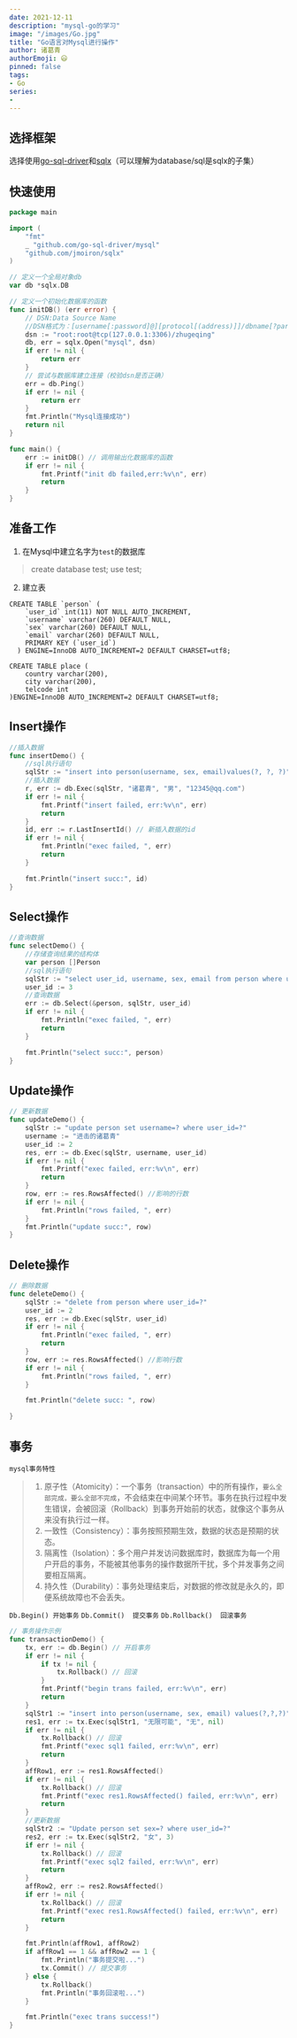 ```yaml
---
date: 2021-12-11
description: "mysql-go的学习"
image: "/images/Go.jpg"
title: "Go语言对Mysql进行操作"
author: 诸葛青
authorEmoji: 😃
pinned: false
tags:
- Go
series:
- 
---
```


## 选择框架
选择使用[go-sql-driver](https://github.com/go-sql-driver/mysql)和[sqlx](github.com/jmoiron/sqlx)（可以理解为database/sql是sqlx的子集）

## 快速使用

```Go
package main

import (
	"fmt"
	_ "github.com/go-sql-driver/mysql"
	"github.com/jmoiron/sqlx"
)

// 定义一个全局对象db
var db *sqlx.DB

// 定义一个初始化数据库的函数
func initDB() (err error) {
	// DSN:Data Source Name
	//DSN格式为：[username[:password]@][protocol[(address)]]/dbname[?param1=value1&...&paramN=valueN]
	dsn := "root:root@tcp(127.0.0.1:3306)/zhugeqing"
	db, err = sqlx.Open("mysql", dsn)
	if err != nil {
		return err
	}
	// 尝试与数据库建立连接（校验dsn是否正确）
	err = db.Ping()
	if err != nil {
		return err
	}
	fmt.Println("Mysql连接成功")
	return nil
}

func main() {
	err := initDB() // 调用输出化数据库的函数
	if err != nil {
		fmt.Printf("init db failed,err:%v\n", err)
		return
	}
}
```


## 准备工作
1. 在Mysql中建立名字为`test`的数据库
> create database test;
> use test;

2. 建立表
```Mysql
CREATE TABLE `person` (
    `user_id` int(11) NOT NULL AUTO_INCREMENT,
    `username` varchar(260) DEFAULT NULL,
    `sex` varchar(260) DEFAULT NULL,
    `email` varchar(260) DEFAULT NULL,
    PRIMARY KEY (`user_id`)
  ) ENGINE=InnoDB AUTO_INCREMENT=2 DEFAULT CHARSET=utf8;

CREATE TABLE place (
    country varchar(200),
    city varchar(200),
    telcode int
)ENGINE=InnoDB AUTO_INCREMENT=2 DEFAULT CHARSET=utf8;
```

## Insert操作

```Go
//插入数据
func insertDemo() {
	//sql执行语句
	sqlStr := "insert into person(username, sex, email)values(?, ?, ?)"
	//插入数据
	r, err := db.Exec(sqlStr, "诸葛青", "男", "12345@qq.com")
	if err != nil {
		fmt.Printf("insert failed, err:%v\n", err)
		return
	}
	id, err := r.LastInsertId() // 新插入数据的id
	if err != nil {
		fmt.Println("exec failed, ", err)
		return
	}

	fmt.Println("insert succ:", id)
}
```


## Select操作
```Go
//查询数据
func selectDemo() {
	//存储查询结果的结构体
	var person []Person
	//sql执行语句
	sqlStr := "select user_id, username, sex, email from person where user_id =?"
	user_id := 3
	//查询数据
	err := db.Select(&person, sqlStr, user_id)
	if err != nil {
		fmt.Println("exec failed, ", err)
		return
	}

	fmt.Println("select succ:", person)
}
```

## Update操作
```Go
// 更新数据
func updateDemo() {
	sqlStr := "update person set username=? where user_id=?"
	username := "进击的诸葛青"
	user_id := 2
	res, err := db.Exec(sqlStr, username, user_id)
	if err != nil {
		fmt.Printf("exec failed, err:%v\n", err)
		return
	}
	row, err := res.RowsAffected() //影响的行数
	if err != nil {
		fmt.Println("rows failed, ", err)
	}
	fmt.Println("update succ:", row)
}
```

## Delete操作

```GO
// 删除数据
func deleteDemo() {
	sqlStr := "delete from person where user_id=?"
	user_id := 2
	res, err := db.Exec(sqlStr, user_id)
	if err != nil {
		fmt.Println("exec failed, ", err)
		return
	}
	row, err := res.RowsAffected() //影响行数
	if err != nil {
		fmt.Println("rows failed, ", err)
	}

	fmt.Println("delete succ: ", row)

}
```

## 事务
`mysql事务特性`
>   1. 原子性（Atomicity）：一个事务（transaction）中的所有操作，`要么全部完成，要么全部不完成`，不会结束在中间某个环节。事务在执行过程中发生错误，会被回滚（Rollback）到事务开始前的状态，就像这个事务从来没有执行过一样。
>    2. 一致性（Consistency）：事务按照预期生效，数据的状态是预期的状态。
>    3. 隔离性（Isolation）：多个用户并发访问数据库时，数据库为每一个用户开启的事务，不能被其他事务的操作数据所干扰，多个并发事务之间要相互隔离。
>    4. 持久性（Durability）：事务处理结束后，对数据的修改就是永久的，即便系统故障也不会丢失。

`Db.Begin() 开始事务`
`Db.Commit()  提交事务`
`Db.Rollback()  回滚事务`
```Go
// 事务操作示例
func transactionDemo() {
	tx, err := db.Begin() // 开启事务
	if err != nil {
		if tx != nil {
			tx.Rollback() // 回滚
		}
		fmt.Printf("begin trans failed, err:%v\n", err)
		return
	}
	sqlStr1 := "insert into person(username, sex, email) values(?,?,?)"
	res1, err := tx.Exec(sqlStr1, "无限可能", "无", nil)
	if err != nil {
		tx.Rollback() // 回滚
		fmt.Printf("exec sql1 failed, err:%v\n", err)
		return
	}
	affRow1, err := res1.RowsAffected()
	if err != nil {
		tx.Rollback() // 回滚
		fmt.Printf("exec res1.RowsAffected() failed, err:%v\n", err)
		return
	}
	//更新数据
	sqlStr2 := "Update person set sex=? where user_id=?"
	res2, err := tx.Exec(sqlStr2, "女", 3)
	if err != nil {
		tx.Rollback() // 回滚
		fmt.Printf("exec sql2 failed, err:%v\n", err)
		return
	}
	affRow2, err := res2.RowsAffected()
	if err != nil {
		tx.Rollback() // 回滚
		fmt.Printf("exec res1.RowsAffected() failed, err:%v\n", err)
		return
	}

	fmt.Println(affRow1, affRow2)
	if affRow1 == 1 && affRow2 == 1 {
		fmt.Println("事务提交啦...")
		tx.Commit() // 提交事务
	} else {
		tx.Rollback()
		fmt.Println("事务回滚啦...")
	}

	fmt.Println("exec trans success!")
}
```
